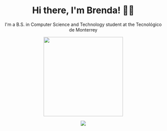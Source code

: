 <h1 align="center"> Hi there, I'm Brenda! ✌🏽 </h1>

<p align="center"> I'm a B.S. in Computer Science and Technology student at the Tecnológico de Monterrey </p>

<p align="center"> <img src="https://whitehacks.scis.smu.edu.sg/invader.gif" width="250"/> </p>

<p align="center"> <img src="https://komarev.com/ghpvc/?username=Bren12&color=lightgrey&style=flat"/> </p>







<!--
**Bren12/Bren12** is a ✨ _special_ ✨ repository because its `README.md` (this file) appears on your GitHub profile.

Here are some ideas to get you started:

- 🔭 I’m currently working on ...
- 🌱 I’m currently learning ...
- 👯 I’m looking to collaborate on ...
- 🤔 I’m looking for help with ...
- 💬 Ask me about ...
- 📫 How to reach me: ...
- 😄 Pronouns: ...
- ⚡ Fun fact: ...
-->
